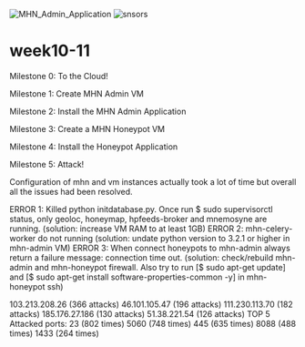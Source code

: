 ![MHN_Admin_Application](https://user-images.githubusercontent.com/78439538/116151062-262ffa00-a6b2-11eb-9f28-3751967fc29e.gif)
![snsors](https://user-images.githubusercontent.com/78439538/116151068-28925400-a6b2-11eb-9ee1-d9a35f2965ef.png)
# week10-11


Milestone 0: To the Cloud!

Milestone 1: Create MHN Admin VM

Milestone 2: Install the MHN Admin Application

Milestone 3: Create a MHN Honeypot VM

Milestone 4: Install the Honeypot Application

Milestone 5: Attack!

Configuration of mhn and vm instances actually took a lot of time but overall all the issues had been resolved.

ERROR 1: Killed python initdatabase.py. Once run $ sudo supervisorctl status, only geoloc, honeymap, hpfeeds-broker and mnemosyne are running. (solution: increase VM RAM to at least 1GB)
ERROR 2: mhn-celery-worker do not running (solution: undate python version to 3.2.1 or higher in mhn-admin VM)
ERROR 3: When connect honeypots to mhn-admin always return a failure message: connection time out. (solution: check/rebuild mhn-admin and mhn-honeypot firewall. Also try to run [$ sudo apt-get update] and [$ sudo apt-get install software-properties-common -y] in mhn-honeypot ssh)


103.213.208.26 (366 attacks)
46.101.105.47 (196 attacks)
111.230.113.70 (182 attacks)
185.176.27.186 (130 attacks)
51.38.221.54 (126 attacks)
TOP 5 Attacked ports:
23 (802 times)
5060 (748 times)
445 (635 times)
8088 (488 times)
1433 (264 times)
